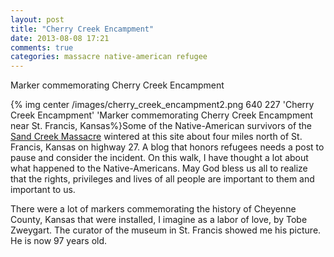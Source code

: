 ```yaml
---
layout: post
title: "Cherry Creek Encampment"
date: 2013-08-08 17:21
comments: true
categories: massacre native-american refugee
---
```

Marker commemorating Cherry Creek Encampment

{% img center /images/cherry_creek_encampment2.png 640 227 'Cherry Creek Encampment' 'Marker commemorating Cherry Creek Encampment near St. Francis, Kansas%}Some of the Native-American survivors of the [Sand Creek Massacre](http://en.wikipedia.org/wiki/Sand_Creek_massacre) wintered at this site about four miles north of St. Francis, Kansas on highway 27.  A blog that honors refugees needs a post to pause and consider the incident.  On this walk, I have thought a lot about what happened to the Native-Americans.  May God bless us all to realize that the rights, privileges and lives of all people are important to them and important to us.  

There were a lot of markers commemorating the history of Cheyenne County, Kansas that were installed, I imagine as a labor of love, by Tobe Zweygart.  The curator of the museum in St. Francis showed me his picture.  He is now 97 years old.